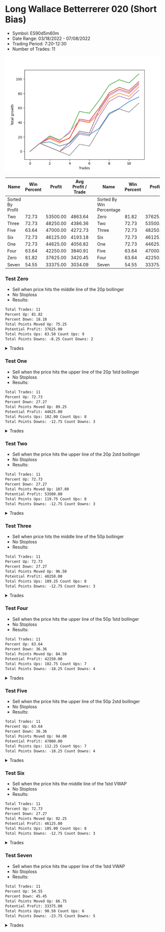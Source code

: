 # Long Wallace Betterrerer 020 (Short Bias)
- Symbol: ES90d5m60m
- Date Range: 03/18/2022 - 07/08/2022
- Trading Period: 7:20-12:30
- Number of Trades: 11

![Plot](LongWallace_020ES90d5m60m(ShortBias).png)

| Name | Win Percent | Profit | Avg Profit / Trade |     | Name | Win Percent | Profit | Avg Profit / Trade |
| ---- | ----------- | ------ | ------------------ | --- | ---- | ----------- | ------ | ------------------ |
| Sorted By <br> Profit | | | | | Sorted By <br> Win Percentage ||||
| Two | 72.73 | 53500.00 | 4863.64 |     | Zero | 81.82 | 37625.00 | 3420.45 |
| Three | 72.73 | 48250.00 | 4386.36 |     | Two | 72.73 | 53500.00 | 4863.64 |
| Five | 63.64 | 47000.00 | 4272.73 |     | Three | 72.73 | 48250.00 | 4386.36 |
| Six | 72.73 | 46125.00 | 4193.18 |     | Six | 72.73 | 46125.00 | 4193.18 |
| One | 72.73 | 44625.00 | 4056.82 |     | One | 72.73 | 44625.00 | 4056.82 |
| Four | 63.64 | 42250.00 | 3840.91 |     | Five | 63.64 | 47000.00 | 4272.73 |
| Zero | 81.82 | 37625.00 | 3420.45 |     | Four | 63.64 | 42250.00 | 3840.91 |
| Seven | 54.55 | 33375.00 | 3034.09 |     | Seven | 54.55 | 33375.00 | 3034.09 |

### Test Zero
* Sell when price hits the middle line of the 20p bollinger
* No Stoploss
* Results:
```
Total Trades: 11
Percent Up: 81.82
Percent Down: 18.18
Total Points Moved Up: 75.25
Potential Profit: 37625.00
Total Points Ups: 83.50 Count Ups: 9
Total Points Downs: -8.25 Count Downs: 2
```

<details><summary>Trades</summary>

<code>In: 2022-03-30 12:25:00		Out: 2022-03-30 12:46:00		Total Position Time: 21:00		Total Move Up: 11.25		Total to Date: 11.25</code> <br />
<code>In: 2022-03-31 11:25:00		Out: 2022-03-31 11:58:10		Total Position Time: 33:10		Total Move Up: 2.00		Total to Date: 13.25</code> <br />
<code>In: 2022-04-05 12:20:00		Out: 2022-04-05 12:46:00		Total Position Time: 26:00		Total Move Up: -5.75		Total to Date: 7.50</code> <br />
<code>In: 2022-04-11 11:30:00		Out: 2022-04-11 11:40:10		Total Position Time: 10:10		Total Move Up: 4.00		Total to Date: 11.50</code> <br />
<code>In: 2022-04-22 12:10:00		Out: 2022-04-22 12:14:05		Total Position Time: 04:05		Total Move Up: 14.25		Total to Date: 25.75</code> <br />
<code>In: 2022-04-29 12:15:00		Out: 2022-04-29 12:46:00		Total Position Time: 31:00		Total Move Up: -2.50		Total to Date: 23.25</code> <br />
<code>In: 2022-05-04 08:35:00		Out: 2022-05-04 08:47:05		Total Position Time: 12:05		Total Move Up: 8.75		Total to Date: 32.00</code> <br />
<code>In: 2022-05-05 12:30:00		Out: 2022-05-05 12:36:30		Total Position Time: 06:30		Total Move Up: 20.75		Total to Date: 52.75</code> <br />
<code>In: 2022-05-20 09:45:00		Out: 2022-05-20 10:38:05		Total Position Time: 53:05		Total Move Up: 6.50		Total to Date: 59.25</code> <br />
<code>In: 2022-06-01 08:50:00		Out: 2022-06-01 09:33:05		Total Position Time: 43:05		Total Move Up: 9.50		Total to Date: 68.75</code> <br />
<code>In: 2022-06-14 09:15:00		Out: 2022-06-14 10:01:00		Total Position Time: 46:00		Total Move Up: 6.50		Total to Date: 75.25</code> <br />


</details>

### Test One
* Sell when the price hits the upper line of the 20p 1std bollinger
* No Stoploss
* Results:
```
Total Trades: 11
Percent Up: 72.73
Percent Down: 27.27
Total Points Moved Up: 89.25
Potential Profit: 44625.00
Total Points Ups: 102.00 Count Ups: 8
Total Points Downs: -12.75 Count Downs: 3
```

<details><summary>Trades</summary>

<code>In: 2022-03-30 12:25:00		Out: 2022-03-30 12:46:00		Total Position Time: 21:00		Total Move Up: 11.25		Total to Date: 11.25</code> <br />
<code>In: 2022-03-31 11:25:00		Out: 2022-03-31 12:00:20		Total Position Time: 35:20		Total Move Up: 6.25		Total to Date: 17.50</code> <br />
<code>In: 2022-04-05 12:20:00		Out: 2022-04-05 12:46:00		Total Position Time: 26:00		Total Move Up: -5.75		Total to Date: 11.75</code> <br />
<code>In: 2022-04-11 11:30:00		Out: 2022-04-11 11:47:00		Total Position Time: 17:00		Total Move Up: 7.25		Total to Date: 19.00</code> <br />
<code>In: 2022-04-22 12:10:00		Out: 2022-04-22 12:16:55		Total Position Time: 06:55		Total Move Up: 23.25		Total to Date: 42.25</code> <br />
<code>In: 2022-04-29 12:15:00		Out: 2022-04-29 12:46:00		Total Position Time: 31:00		Total Move Up: -2.50		Total to Date: 39.75</code> <br />
<code>In: 2022-05-04 08:35:00		Out: 2022-05-04 08:49:10		Total Position Time: 14:10		Total Move Up: 12.50		Total to Date: 52.25</code> <br />
<code>In: 2022-05-05 12:30:00		Out: 2022-05-05 12:46:00		Total Position Time: 16:00		Total Move Up: 20.75		Total to Date: 73.00</code> <br />
<code>In: 2022-05-20 09:45:00		Out: 2022-05-20 10:45:55		Total Position Time: 60:55		Total Move Up: 7.50		Total to Date: 80.50</code> <br />
<code>In: 2022-06-01 08:50:00		Out: 2022-06-01 09:50:55		Total Position Time: 60:55		Total Move Up: -4.50		Total to Date: 76.00</code> <br />
<code>In: 2022-06-14 09:15:00		Out: 2022-06-14 10:13:00		Total Position Time: 58:00		Total Move Up: 13.25		Total to Date: 89.25</code> <br />


</details>

### Test Two
* Sell when the price hits the upper line of the 20p 2std bollinger
* No Stoploss
* Results:
```
Total Trades: 11
Percent Up: 72.73
Percent Down: 27.27
Total Points Moved Up: 107.00
Potential Profit: 53500.00
Total Points Ups: 119.75 Count Ups: 8
Total Points Downs: -12.75 Count Downs: 3
```

<details><summary>Trades</summary>

<code>In: 2022-03-30 12:25:00		Out: 2022-03-30 12:46:00		Total Position Time: 21:00		Total Move Up: 11.25		Total to Date: 11.25</code> <br />
<code>In: 2022-03-31 11:25:00		Out: 2022-03-31 12:02:55		Total Position Time: 37:55		Total Move Up: 10.25		Total to Date: 21.50</code> <br />
<code>In: 2022-04-05 12:20:00		Out: 2022-04-05 12:46:00		Total Position Time: 26:00		Total Move Up: -5.75		Total to Date: 15.75</code> <br />
<code>In: 2022-04-11 11:30:00		Out: 2022-04-11 11:51:20		Total Position Time: 21:20		Total Move Up: 9.75		Total to Date: 25.50</code> <br />
<code>In: 2022-04-22 12:10:00		Out: 2022-04-22 12:33:15		Total Position Time: 23:15		Total Move Up: 29.75		Total to Date: 55.25</code> <br />
<code>In: 2022-04-29 12:15:00		Out: 2022-04-29 12:46:00		Total Position Time: 31:00		Total Move Up: -2.50		Total to Date: 52.75</code> <br />
<code>In: 2022-05-04 08:35:00		Out: 2022-05-04 08:55:15		Total Position Time: 20:15		Total Move Up: 18.00		Total to Date: 70.75</code> <br />
<code>In: 2022-05-05 12:30:00		Out: 2022-05-05 12:46:00		Total Position Time: 16:00		Total Move Up: 20.75		Total to Date: 91.50</code> <br />
<code>In: 2022-05-20 09:45:00		Out: 2022-05-20 10:45:55		Total Position Time: 60:55		Total Move Up: 7.50		Total to Date: 99.00</code> <br />
<code>In: 2022-06-01 08:50:00		Out: 2022-06-01 09:50:55		Total Position Time: 60:55		Total Move Up: -4.50		Total to Date: 94.50</code> <br />
<code>In: 2022-06-14 09:15:00		Out: 2022-06-14 10:15:55		Total Position Time: 60:55		Total Move Up: 12.50		Total to Date: 107.00</code> <br />


</details>

### Test Three
* Sell when price hits the middle line of the 50p bollinger
* No Stoploss
* Results:
```
Total Trades: 11
Percent Up: 72.73
Percent Down: 27.27
Total Points Moved Up: 96.50
Potential Profit: 48250.00
Total Points Ups: 109.25 Count Ups: 8
Total Points Downs: -12.75 Count Downs: 3
```

<details><summary>Trades</summary>

<code>In: 2022-03-30 12:25:00		Out: 2022-03-30 12:46:00		Total Position Time: 21:00		Total Move Up: 11.25		Total to Date: 11.25</code> <br />
<code>In: 2022-03-31 11:25:00		Out: 2022-03-31 12:01:05		Total Position Time: 36:05		Total Move Up: 7.75		Total to Date: 19.00</code> <br />
<code>In: 2022-04-05 12:20:00		Out: 2022-04-05 12:46:00		Total Position Time: 26:00		Total Move Up: -5.75		Total to Date: 13.25</code> <br />
<code>In: 2022-04-11 11:30:00		Out: 2022-04-11 11:46:45		Total Position Time: 16:45		Total Move Up: 5.00		Total to Date: 18.25</code> <br />
<code>In: 2022-04-22 12:10:00		Out: 2022-04-22 12:32:25		Total Position Time: 22:25		Total Move Up: 26.50		Total to Date: 44.75</code> <br />
<code>In: 2022-04-29 12:15:00		Out: 2022-04-29 12:46:00		Total Position Time: 31:00		Total Move Up: -2.50		Total to Date: 42.25</code> <br />
<code>In: 2022-05-04 08:35:00		Out: 2022-05-04 09:15:30		Total Position Time: 40:30		Total Move Up: 18.00		Total to Date: 60.25</code> <br />
<code>In: 2022-05-05 12:30:00		Out: 2022-05-05 12:46:00		Total Position Time: 16:00		Total Move Up: 20.75		Total to Date: 81.00</code> <br />
<code>In: 2022-05-20 09:45:00		Out: 2022-05-20 10:45:55		Total Position Time: 60:55		Total Move Up: 7.50		Total to Date: 88.50</code> <br />
<code>In: 2022-06-01 08:50:00		Out: 2022-06-01 09:50:55		Total Position Time: 60:55		Total Move Up: -4.50		Total to Date: 84.00</code> <br />
<code>In: 2022-06-14 09:15:00		Out: 2022-06-14 10:15:55		Total Position Time: 60:55		Total Move Up: 12.50		Total to Date: 96.50</code> <br />


</details>

### Test Four
* Sell when the price hits the upper line of the 50p 1std bollinger
* No Stoploss
* Results:
```
Total Trades: 11
Percent Up: 63.64
Percent Down: 36.36
Total Points Moved Up: 84.50
Potential Profit: 42250.00
Total Points Ups: 102.75 Count Ups: 7
Total Points Downs: -18.25 Count Downs: 4
```

<details><summary>Trades</summary>

<code>In: 2022-03-30 12:25:00		Out: 2022-03-30 12:46:00		Total Position Time: 21:00		Total Move Up: 11.25		Total to Date: 11.25</code> <br />
<code>In: 2022-03-31 11:25:00		Out: 2022-03-31 12:25:55		Total Position Time: 60:55		Total Move Up: -5.50		Total to Date: 5.75</code> <br />
<code>In: 2022-04-05 12:20:00		Out: 2022-04-05 12:46:00		Total Position Time: 26:00		Total Move Up: -5.75		Total to Date: 0.00</code> <br />
<code>In: 2022-04-11 11:30:00		Out: 2022-04-11 11:49:40		Total Position Time: 19:40		Total Move Up: 8.50		Total to Date: 8.50</code> <br />
<code>In: 2022-04-22 12:10:00		Out: 2022-04-22 12:46:00		Total Position Time: 36:00		Total Move Up: 15.50		Total to Date: 24.00</code> <br />
<code>In: 2022-04-29 12:15:00		Out: 2022-04-29 12:46:00		Total Position Time: 31:00		Total Move Up: -2.50		Total to Date: 21.50</code> <br />
<code>In: 2022-05-04 08:35:00		Out: 2022-05-04 09:22:20		Total Position Time: 47:20		Total Move Up: 26.75		Total to Date: 48.25</code> <br />
<code>In: 2022-05-05 12:30:00		Out: 2022-05-05 12:46:00		Total Position Time: 16:00		Total Move Up: 20.75		Total to Date: 69.00</code> <br />
<code>In: 2022-05-20 09:45:00		Out: 2022-05-20 10:45:55		Total Position Time: 60:55		Total Move Up: 7.50		Total to Date: 76.50</code> <br />
<code>In: 2022-06-01 08:50:00		Out: 2022-06-01 09:50:55		Total Position Time: 60:55		Total Move Up: -4.50		Total to Date: 72.00</code> <br />
<code>In: 2022-06-14 09:15:00		Out: 2022-06-14 10:15:55		Total Position Time: 60:55		Total Move Up: 12.50		Total to Date: 84.50</code> <br />


</details>

### Test Five
* Sell when the price hits the upper line of the 50p 2std bollinger
* No Stoploss
* Results:
```
Total Trades: 11
Percent Up: 63.64
Percent Down: 36.36
Total Points Moved Up: 94.00
Potential Profit: 47000.00
Total Points Ups: 112.25 Count Ups: 7
Total Points Downs: -18.25 Count Downs: 4
```

<details><summary>Trades</summary>

<code>In: 2022-03-30 12:25:00		Out: 2022-03-30 12:46:00		Total Position Time: 21:00		Total Move Up: 11.25		Total to Date: 11.25</code> <br />
<code>In: 2022-03-31 11:25:00		Out: 2022-03-31 12:25:55		Total Position Time: 60:55		Total Move Up: -5.50		Total to Date: 5.75</code> <br />
<code>In: 2022-04-05 12:20:00		Out: 2022-04-05 12:46:00		Total Position Time: 26:00		Total Move Up: -5.75		Total to Date: 0.00</code> <br />
<code>In: 2022-04-11 11:30:00		Out: 2022-04-11 11:52:05		Total Position Time: 22:05		Total Move Up: 12.50		Total to Date: 12.50</code> <br />
<code>In: 2022-04-22 12:10:00		Out: 2022-04-22 12:46:00		Total Position Time: 36:00		Total Move Up: 15.50		Total to Date: 28.00</code> <br />
<code>In: 2022-04-29 12:15:00		Out: 2022-04-29 12:46:00		Total Position Time: 31:00		Total Move Up: -2.50		Total to Date: 25.50</code> <br />
<code>In: 2022-05-04 08:35:00		Out: 2022-05-04 09:35:55		Total Position Time: 60:55		Total Move Up: 32.25		Total to Date: 57.75</code> <br />
<code>In: 2022-05-05 12:30:00		Out: 2022-05-05 12:46:00		Total Position Time: 16:00		Total Move Up: 20.75		Total to Date: 78.50</code> <br />
<code>In: 2022-05-20 09:45:00		Out: 2022-05-20 10:45:55		Total Position Time: 60:55		Total Move Up: 7.50		Total to Date: 86.00</code> <br />
<code>In: 2022-06-01 08:50:00		Out: 2022-06-01 09:50:55		Total Position Time: 60:55		Total Move Up: -4.50		Total to Date: 81.50</code> <br />
<code>In: 2022-06-14 09:15:00		Out: 2022-06-14 10:15:55		Total Position Time: 60:55		Total Move Up: 12.50		Total to Date: 94.00</code> <br />


</details>

### Test Six
* Sell when the price hits the middle line of the 1std VWAP
* No Stoploss
* Results:
```
Total Trades: 11
Percent Up: 72.73
Percent Down: 27.27
Total Points Moved Up: 92.25
Potential Profit: 46125.00
Total Points Ups: 105.00 Count Ups: 8
Total Points Downs: -12.75 Count Downs: 3
```

<details><summary>Trades</summary>

<code>In: 2022-03-30 12:25:00		Out: 2022-03-30 12:46:00		Total Position Time: 21:00		Total Move Up: 11.25		Total to Date: 11.25</code> <br />
<code>In: 2022-03-31 11:25:00		Out: 2022-03-31 12:02:25		Total Position Time: 37:25		Total Move Up: 9.50		Total to Date: 20.75</code> <br />
<code>In: 2022-04-05 12:20:00		Out: 2022-04-05 12:46:00		Total Position Time: 26:00		Total Move Up: -5.75		Total to Date: 15.00</code> <br />
<code>In: 2022-04-11 11:30:00		Out: 2022-04-11 11:52:05		Total Position Time: 22:05		Total Move Up: 12.50		Total to Date: 27.50</code> <br />
<code>In: 2022-04-22 12:10:00		Out: 2022-04-22 12:46:00		Total Position Time: 36:00		Total Move Up: 15.50		Total to Date: 43.00</code> <br />
<code>In: 2022-04-29 12:15:00		Out: 2022-04-29 12:46:00		Total Position Time: 31:00		Total Move Up: -2.50		Total to Date: 40.50</code> <br />
<code>In: 2022-05-04 08:35:00		Out: 2022-05-04 08:54:25		Total Position Time: 19:25		Total Move Up: 15.50		Total to Date: 56.00</code> <br />
<code>In: 2022-05-05 12:30:00		Out: 2022-05-05 12:46:00		Total Position Time: 16:00		Total Move Up: 20.75		Total to Date: 76.75</code> <br />
<code>In: 2022-05-20 09:45:00		Out: 2022-05-20 10:45:55		Total Position Time: 60:55		Total Move Up: 7.50		Total to Date: 84.25</code> <br />
<code>In: 2022-06-01 08:50:00		Out: 2022-06-01 09:50:55		Total Position Time: 60:55		Total Move Up: -4.50		Total to Date: 79.75</code> <br />
<code>In: 2022-06-14 09:15:00		Out: 2022-06-14 10:15:55		Total Position Time: 60:55		Total Move Up: 12.50		Total to Date: 92.25</code> <br />


</details>

### Test Seven
* Sell when the price hits the upper line of the 1std VWAP
* No Stoploss
* Results:
```
Total Trades: 11
Percent Up: 54.55
Percent Down: 45.45
Total Points Moved Up: 66.75
Potential Profit: 33375.00
Total Points Ups: 90.50 Count Ups: 6
Total Points Downs: -23.75 Count Downs: 5
```

<details><summary>Trades</summary>

<code>In: 2022-03-30 12:25:00		Out: 2022-03-30 12:46:00		Total Position Time: 21:00		Total Move Up: 11.25		Total to Date: 11.25</code> <br />
<code>In: 2022-03-31 11:25:00		Out: 2022-03-31 12:25:55		Total Position Time: 60:55		Total Move Up: -5.50		Total to Date: 5.75</code> <br />
<code>In: 2022-04-05 12:20:00		Out: 2022-04-05 12:46:00		Total Position Time: 26:00		Total Move Up: -5.75		Total to Date: 0.00</code> <br />
<code>In: 2022-04-11 11:30:00		Out: 2022-04-11 12:30:55		Total Position Time: 60:55		Total Move Up: -5.50		Total to Date: -5.50</code> <br />
<code>In: 2022-04-22 12:10:00		Out: 2022-04-22 12:46:00		Total Position Time: 36:00		Total Move Up: 15.50		Total to Date: 10.00</code> <br />
<code>In: 2022-04-29 12:15:00		Out: 2022-04-29 12:46:00		Total Position Time: 31:00		Total Move Up: -2.50		Total to Date: 7.50</code> <br />
<code>In: 2022-05-04 08:35:00		Out: 2022-05-04 09:20:55		Total Position Time: 45:55		Total Move Up: 23.00		Total to Date: 30.50</code> <br />
<code>In: 2022-05-05 12:30:00		Out: 2022-05-05 12:46:00		Total Position Time: 16:00		Total Move Up: 20.75		Total to Date: 51.25</code> <br />
<code>In: 2022-05-20 09:45:00		Out: 2022-05-20 10:45:55		Total Position Time: 60:55		Total Move Up: 7.50		Total to Date: 58.75</code> <br />
<code>In: 2022-06-01 08:50:00		Out: 2022-06-01 09:50:55		Total Position Time: 60:55		Total Move Up: -4.50		Total to Date: 54.25</code> <br />
<code>In: 2022-06-14 09:15:00		Out: 2022-06-14 10:15:55		Total Position Time: 60:55		Total Move Up: 12.50		Total to Date: 66.75</code> <br />


</details>